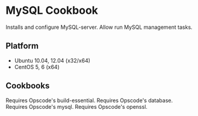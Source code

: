 MySQL Cookbook
==============
Installs and configure MySQL-server.
Allow run MySQL management tasks.

Platform
--------
- Ubuntu 10.04, 12.04 (x32/x64)
- CentOS 5, 6 (x64)

Cookbooks
---------
Requires Opscode's build-essential.
Requires Opscode's  database.
Requires Opscode's mysql.
Requires Opscode's openssl.
